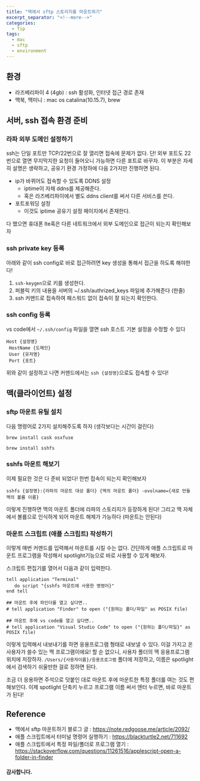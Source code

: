 ```yaml
---
title: "맥에서 sftp 스토리지를 마운트하기"
excerpt_separator: "<!--more-->"
categories:
  - Tip
tags:
  - mac
  - sftp
  - environment
---
```


## 환경
* 라즈베리파이 4 (4gb) : ssh 활성화, 인터넷 접근 경로 존재
* 맥북, 맥미니 : mac os catalina(10.15.7), brew

## 서버, ssh 접속 환경 준비

### 라파 외부 도메인 설정하기
 ssh는 단일 포트만 TCP/22번으로 잘 열리면 접속에 문제가 없다. 단! 외부 포트도 22번으로 열면 무지막지한 요청이 들어오니 가능하면 다른 포트로 바꾸자. 이 부분은 자세히 설명은 생략하고, 공유기 환경 가정하에 다음 2가지만 진행하면 된다.

* ip가 바뀌어도 접속할 수 있도록 DDNS 설정
  * iptime이 자체 ddns를 제공해준다.
  * 혹은 라즈베리파이에서 별도 ddns client를 써서 다른 서비스를 쓴다.
* 포트포워딩 설정
  * 이것도 iptime 공유기 설정 페이지에서 존재한다.

 다 했으면 휴대폰 lte혹은 다른 네트워크에서 외부 도메인으로 접근이 되는지 확인해보자

### ssh private key 등록
 아래와 같이 ssh config로 바로 접근하려면 key 생성을 통해서 접근을 하도록 해야한다!
1. `ssh-keygen`으로 키를 생성한다.
2. 퍼블릭 키의 내용을 서버의 ~/.ssh/authrized_keys 파일에 추가해준다 (한줄)
3. ssh 커맨드로 접속하여 패스워드 없이 접속이 잘 되는지 확인한다.

### ssh config 등록
 vs code에서 `~/.ssh/config` 파일을 열면 ssh 호스트 기본 설정을 수정할 수 있다

```
Host {설정명}
 HostName {도메인}
 User {유저명}
 Port {포트}
```
위와 같이 설정하고 나면 커맨드에서는 `ssh {설정명}`으로도 접속할 수 있다!

## 맥(클라이언트) 설정

### sftp 마운트 유틸 설치
 다음 명령어로 2가지 설치해주도록 하자 (생각보다는 시간이 걸린다)

 `brew install cask osxfuse`

 `brew install sshfs`

### sshfs 마운트 해보기
 이제 필요한 것은 다 준비 되었다! 한번 접속이 되는지 확인해보자

 `sshfs {설정명}:{라파의 마운트 대상 폴더} {맥의 마운트 폴더} -ovolname={새로 만들 맥의 볼륨 이름}`

 이렇게 진행하면 맥의 마운트 폴더에 라파의 스토리지가 등장하게 된다! 그리고 맥 자체에서 볼륨으로 인식하게 되어 마운트 해제가 가능하다 (마운트는 안된다)

### 마운트 스크립트 (애플 스크립트) 작성하기
 이렇게 매번 커맨드를 입력해서 마운트를 시킬 수는 없다. 간단하게 애플 스크립트로 마운트 프로그램을 작성해서 spotlight기능으로 바로 사용할 수 있게 해보자.
 
 스크립트 편집기를 열어서 다음과 같이 입력한다.
 ```
tell application "Terminal"
	do script "{sshfs 마운트에 사용한 명령어}"
end tell

## 마운트 후에 파인더를 열고 싶다면..
# tell application "Finder" to open ("{원하는 폴더/파일" as POSIX file)

## 마운트 후에 vs code를 열고 싶다면..
# tell application "Visual Studio Code" to open ("{원하는 폴더/파일}" as POSIX file)

 ```
 이렇게 입력해서 내보내기를 하면 응용프로그램 형태로 내보낼 수 있다. 이걸 가지고 온 사용자가 쓸수 있는 맥 프로그램이에요! 할 순 없으니, 사용자 폴더의 맥 응용프로그램 위치에 저장하자. `/Users/{사용자이름}/응용프로그램` 폴더에 저장하고, 이름은 spotlight에서 검색하기 쉬울만한 걸로 정하면 된다.

 조금 더 응용하면 주석으로 덧붙인 대로 마운트 후에 마운트한 특정 폴더를 여는 것도 편해보인다.
 이제 spotlight 단축키 누르고 프로그램 이름 써서 엔터 누르면, 바로 마운트가 된다!

## Reference
* 맥에서 sftp 마운트하기 블로그 글 : https://note.redgoose.me/article/2092/
* 애플 스크립트에서 터미널 명령어 실행하기 : https://blackturtle2.net/711692
* 애플 스크립트에서 특정 파일/폴더로 프로그램 열기 : https://stackoverflow.com/questions/11261516/applescript-open-a-folder-in-finder

#### 감사합니다.
